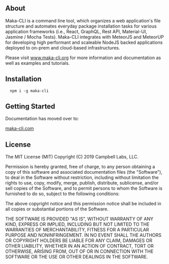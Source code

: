 ## About
Maka-CLI is a command line tool, which organizes a web application's file structure and automates everyday package installation tasks for various application frameworks (i.e., React, GraphQL, Rest API, Material-UI, Jasmine / Mocha Tests).  Maka-CLI integrates with MeteorJS and MeteorUP for developing high performant and scaleable NodeJS backed applications deployed to on-prem and cloud-based infrastructures.

Please visit www.maka-cli.org for more information and documentation as well as examples and tutorials.

## Installation
```
  npm i -g maka-cli
```

## Getting Started

Documentation has moved over to:

[maka-cli.com](http://www.maka-cli.com)


## License

The MIT License (MIT)
Copyright (C) 2019 Campbell Labs, LLC.

Permission is hereby granted, free of charge, to any person obtaining a copy of
this software and associated documentation files (the "Software"), to deal in
the Software without restriction, including without limitation the rights to
use, copy, modify, merge, publish, distribute, sublicense, and/or sell copies
of the Software, and to permit persons to whom the Software is furnished to do
so, subject to the following conditions:

The above copyright notice and this permission notice shall be included in all
copies or substantial portions of the Software.

THE SOFTWARE IS PROVIDED "AS IS", WITHOUT WARRANTY OF ANY KIND, EXPRESS OR
IMPLIED, INCLUDING BUT NOT LIMITED TO THE WARRANTIES OF MERCHANTABILITY,
FITNESS FOR A PARTICULAR PURPOSE AND NONINFRINGEMENT. IN NO EVENT SHALL THE
AUTHORS OR COPYRIGHT HOLDERS BE LIABLE FOR ANY CLAIM, DAMAGES OR OTHER
LIABILITY, WHETHER IN AN ACTION OF CONTRACT, TORT OR OTHERWISE, ARISING FROM,
OUT OF OR IN CONNECTION WITH THE SOFTWARE OR THE USE OR OTHER DEALINGS IN THE
SOFTWARE.

